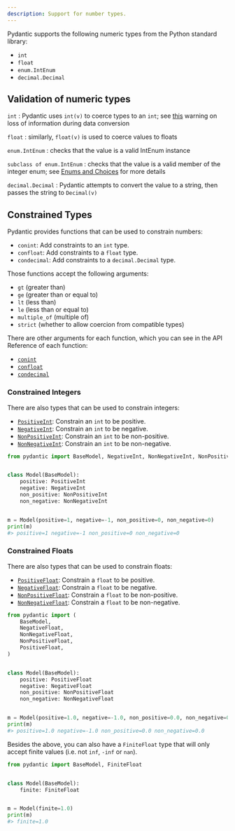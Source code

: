 ```yaml
---
description: Support for number types.
---
```


Pydantic supports the following numeric types from the Python standard library:

* `int`
* `float`
* `enum.IntEnum`
* `decimal.Decimal`

## Validation of numeric types

`int`
: Pydantic uses `int(v)` to coerce types to an `int`;
  see [this](../models.md#data-conversion) warning on loss of information during data conversion

`float`
: similarly, `float(v)` is used to coerce values to floats

`enum.IntEnum`
: checks that the value is a valid IntEnum instance

`subclass of enum.IntEnum`
: checks that the value is a valid member of the integer enum;
  see [Enums and Choices](#enums-and-choices) for more details

`decimal.Decimal`
: Pydantic attempts to convert the value to a string, then passes the string to `Decimal(v)`

## Constrained Types

Pydantic provides functions that can be used to constrain numbers:

* `conint`: Add constraints to an `int` type.
* `confloat`: Add constraints to a `float` type.
* `condecimal`: Add constraints to a `decimal.Decimal` type.

Those functions accept the following arguments:

* `gt` (greater than)
* `ge` (greater than or equal to)
* `lt` (less than)
* `le` (less than or equal to)
* `multiple_of` (multiple of)
* `strict` (whether to allow coercion from compatible types)

There are other arguments for each function, which you can see in the API Reference of each function:

  * [`conint`](/api/types/#pydantic.types.conint)
  * [`confloat`](/api/types/#pydantic.types.confloat)
  * [`condecimal`](/api/types/#pydantic.types.condecimal)

### Constrained Integers

There are also types that can be used to constrain integers:

* [`PositiveInt`](/api/types/#pydantic.types.PositiveInt): Constrain an `int` to be positive.
* [`NegativeInt`](/api/types/#pydantic.types.NegativeInt): Constrain an `int` to be negative.
* [`NonPositiveInt`](/api/types/#pydantic.types.NonPositiveInt): Constrain an `int` to be non-positive.
* [`NonNegativeInt`](/api/types/#pydantic.types.NonNegativeInt): Constrain an `int` to be non-negative.

```py
from pydantic import BaseModel, NegativeInt, NonNegativeInt, NonPositiveInt, PositiveInt


class Model(BaseModel):
    positive: PositiveInt
    negative: NegativeInt
    non_positive: NonPositiveInt
    non_negative: NonNegativeInt


m = Model(positive=1, negative=-1, non_positive=0, non_negative=0)
print(m)
#> positive=1 negative=-1 non_positive=0 non_negative=0
```

### Constrained Floats

There are also types that can be used to constrain floats:

* [`PositiveFloat`](/api/types/#pydantic.types.PositiveFloat): Constrain a `float` to be positive.
* [`NegativeFloat`](/api/types/#pydantic.types.NegativeFloat): Constrain a `float` to be negative.
* [`NonPositiveFloat`](/api/types/#pydantic.types.NonPositiveFloat): Constrain a `float` to be non-positive.
* [`NonNegativeFloat`](/api/types/#pydantic.types.NonNegativeFloat): Constrain a `float` to be non-negative.

```py
from pydantic import (
    BaseModel,
    NegativeFloat,
    NonNegativeFloat,
    NonPositiveFloat,
    PositiveFloat,
)


class Model(BaseModel):
    positive: PositiveFloat
    negative: NegativeFloat
    non_positive: NonPositiveFloat
    non_negative: NonNegativeFloat


m = Model(positive=1.0, negative=-1.0, non_positive=0.0, non_negative=0.0)
print(m)
#> positive=1.0 negative=-1.0 non_positive=0.0 non_negative=0.0
```

Besides the above, you can also have a `FiniteFloat` type that will only accept finite values (i.e. not `inf`, `-inf` or `nan`).

```py
from pydantic import BaseModel, FiniteFloat


class Model(BaseModel):
    finite: FiniteFloat


m = Model(finite=1.0)
print(m)
#> finite=1.0
```
